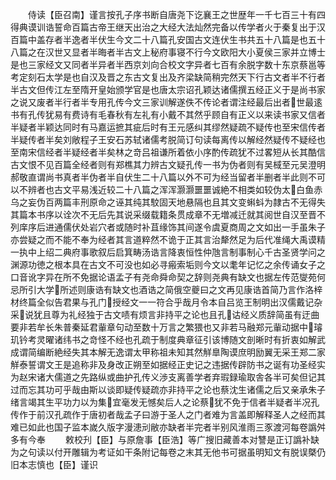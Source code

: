 <!-- { "loadSidebar": true } -->
　　侍读【臣召南】谨言按孔子序书断自唐尧下讫襄王之世歴年一千七百三十有四得典谟训诰誓命百篇古帝王继天出治之大经大法灿然完备以传学者火于秦复出于汉百篇中盖存者半逸者半伏生今文二十八篇孔安国古文连伏生书共五十八篇是也五十八篇之在汉世又显者半晦者半古文上秘府事寝不行今文欧阳大小夏侯三家并立博士是也三家经文又同者半异者半西京刘向合校文字异者七百有余脱字数十东京蔡邕等考定刻石太学是也自汉及晋之东古文复出及齐梁缺简稍完然天下行古文者半不行者半古文但传江左至隋开皇始颁学官是也唐太宗诏孔颖达诸儒撰五经正义于是尚书家之说又废者半行者半专用孔传今文三家训解遂佚不传论者谓注经最后出者世最逺书有孔传犹易有费诗有毛春秋有左礼有小戴不其然乎顾自有正义以来读书家又信者半疑者半颖达同时有马嘉运摭其疵后时有王元感纠其缪然疑疏不疑传也至宋信传者半疑传者半矣刘敞程子王安石苏轼诸儒考脱简订句读每离传以解经然疑传不疑经也至南宋信经者半疑经者半矣林之竒吕祖谦所着依小序酌传疏犹不过畧短从长其酷信古文恨不见百篇全经者则有郑樵其力辨古文疑孔传一书为伪者则有吴棫至元吴澄明郝敬直谓尚书真者半伪者半自伏生二十八篇以外不可为经当留者半删者半此则不可以不辨者也古文平易浅近较二十八篇之浑浑灏灏噩噩诚絶不相类如较伪太白鱼赤乌之妄伪百两篇丰刑原命之诬其纯其駮固天地悬隔也且其文变蝌蚪为隷古不无得失其篇本书序以诠次不无后先其说采缀载籍条贯成章不无増减迁就其阅世自汉至晋不列庠序后进通儒伏处岩穴者或随时补苴缘饰其间遂令虞夏商周之文如出一手虽朱子亦尝疑之而不能不奉为经者其言道粹然不诡于正其言治犛然足为后代准绳大禹谟精一执中上绍二典府事歌叙后启箕畴汤诰言降衷恒性仲虺言制事制心千古圣贤学问之渊源功徳之根本具在古文不可没也如必寻瘢索垢则今文以耄年记忆之余传诵女子之口音讹字异在所不免据论语孟子有尧命舜命契之辞则尧典有缺文也据左传范燮苑何忌所引大学所述则康诰有缺文也酒诰之简俄空夔曰之文再见康诰首简乃言作洛梓材终篇全似告君果与孔门授经文一一符合乎哉月令本自吕览王制明出汉儒戴记杂采说犹且尊为礼经独于古文啧有烦言非持平之论也且孔诂经义质辞简虽有迂曲要非若牟长朱普秦延君軰章句动至数十万言之繁猥也又非若马融郑元軰动据中璿玑钤考灵曜诸纬书之竒怪不经也孔疏于制度典章征引该博随文剖晰时有折衷如解武成谓简编断絶经失其本解无逸谓太甲称祖未知其然觧臯陶谟庶明励翼无采王郑二家觧泰誓谓文王是追称非及身改正朔至如据经正史记之违据传辟防书之诞有功圣经实为赵宋诸大儒道之先路纵或曲护孔传义渉支离善学者弃瑕録瑜取舎各半可矣但记其过而忘其功可乎哉由斯以谈即疑传疑疏亦非持平之论也蔡沈生诸儒之后又亲承朱子绪言竭其生平功力以为集宜毫发无憾矣后人之论蔡犹不免于信者半疑者半况孔传作于前汉孔疏作于唐初者哉孟子曰游于圣人之门者难为言盖即解释圣人之经而其难已如此也国子监本嵗久版字漫漶刓敝亦缺者半完者半别风淮雨三豕渡河每卷譌舛多有今奉
　　敕校刋【臣】与原詹事【臣浩】等广搜旧藏善本对讐是正订譌补缺为之句读以付开雕辑为考证如干条附记每卷之末其无他书可据虽明知文有脱误槩仍旧本志慎也【臣】谨识

